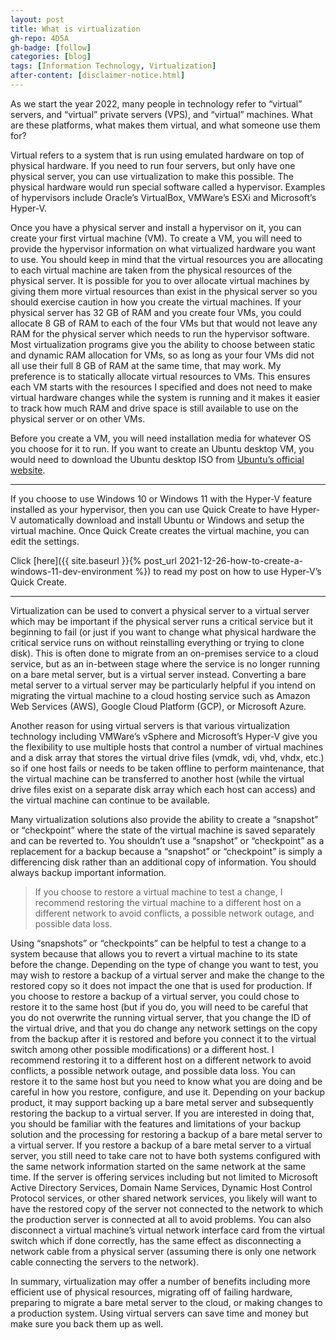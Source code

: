 ```yaml
---
layout: post
title: What is virtualization
gh-repo: 4D5A
gh-badge: [follow]
categories: [blog]
tags: [Information Technology, Virtualization]
after-content: [disclaimer-notice.html]
---
```

As we start the year 2022, many people in technology refer to “virtual” servers, and “virtual” private servers (VPS), and “virtual” machines. What are these platforms, what makes them virtual, and what someone use them for?

Virtual refers to a system that is run using emulated hardware on top of physical hardware. If you need to run four servers, but only have one physical server, you can use virtualization to make this possible. The physical hardware would run special software called a hypervisor. Examples of hypervisors include Oracle’s VirtualBox, VMWare’s ESXi and Microsoft’s Hyper-V.

Once you have a physical server and install a hypervisor on it, you can create your first virtual machine (VM). To create a VM, you will need to provide the hypervisor information on what virtualized hardware you want to use. You should keep in mind that the virtual resources you are allocating to each virtual machine are taken from the physical resources of the physical server. It is possible for you to over allocate virtual machines by giving them more virtual resources than exist in the physical server so you should exercise caution in how you create the virtual machines. If your physical server has 32 GB of RAM and you create four VMs, you could allocate 8 GB of RAM to each of the four VMs but that would not leave any RAM for the physical server which needs to run the hypervisor software. Most virtualization programs give you the ability to choose between static and dynamic RAM allocation for VMs, so as long as your four VMs did not all use their full 8 GB of RAM at the same time, that may work. My preference is to statically allocate virtual resources to VMs. This ensures each VM starts with the resources I specified and does not need to make virtual hardware changes while the system is running and it makes it easier to track how much RAM and drive space is still available to use on the physical server or on other VMs.

Before you create a VM, you will need installation media for whatever OS you choose for it to run. If you want to create an Ubuntu desktop VM, you would need to download the Ubuntu desktop ISO from [Ubuntu’s official website](https://ubuntu.com/download/desktop).

***

If you choose to use Windows 10 or Windows 11 with the Hyper-V feature installed as your hypervisor, then you can use Quick Create to have Hyper-V automatically download and install Ubuntu or Windows and setup the virtual machine. Once Quick Create creates the virtual machine, you can edit the settings.

Click [here]({{ site.baseurl }}{% post_url 2021-12-26-how-to-create-a-windows-11-dev-environment %}) to read my post on how to use Hyper-V’s Quick Create.

***

Virtualization can be used to convert a physical server to a virtual server which may be important if the physical server runs a critical service but it beginning to fail (or just if you want to change what physical hardware the critical service runs on without reinstalling everything or trying to clone disk). This is often done to migrate from an on-premises service to a cloud service, but as an in-between stage where the service is no longer running on a bare metal server, but is a virtual server instead. Converting a bare metal server to a virtual server may be particularly helpful if you intend on migrating the virtual machine to a cloud hosting service such as Amazon Web Services (AWS), Google Cloud Platform (GCP), or Microsoft Azure.

Another reason for using virtual servers is that various virtualization technology including VMWare’s vSphere and Microsoft’s Hyper-V give you the flexibility to use multiple hosts that control a number of virtual machines and a disk array that stores the virtual drive files (vmdk, vdi, vhd, vhdx, etc.) so if one host fails or needs to be taken offline to perform maintenance, that the virtual machine can be transferred to another host (while the virtual drive files exist on a separate disk array which each host can access) and the virtual machine can continue to be available.

Many virtualization solutions also provide the ability to create a “snapshot” or “checkpoint” where the state of the virtual machine is saved separately and can be reverted to. You shouldn’t use a “snapshot” or “checkpoint” as a replacement for a backup because a “snapshot” or “checkpoint” is simply a differencing disk rather than an additional copy of information. You should always backup important information.

>If you choose to restore a virtual machine to test a change, I recommend restoring the virtual machine to a different host on a different network to avoid conflicts, a possible network outage, and possible data loss.

Using “snapshots” or “checkpoints” can be helpful to test a change to a system because that allows you to revert a virtual machine to its state before the change. Depending on the type of change you want to test, you may wish to restore a backup of a virtual server and make the change to the restored copy so it does not impact the one that is used for production. If you choose to restore a backup of a virtual server, you could chose to restore it to the same host (but if you do, you will need to be careful that you do not overwrite the running virtual server, that you change the ID of the virtual drive, and that you do change any network settings on the copy from the backup after it is restored and before you connect it to the virtual switch among other possible modifications) or a different host. I recommend restoring it to a different host on a different network to avoid conflicts, a possible network outage, and possible data loss. You can restore it to the same host but you need to know what you are doing and be careful in how you restore, configure, and use it. Depending on your backup product, it may support backing up a bare metal server and subsequently restoring the backup to a virtual server. If you are interested in doing that, you should be familiar with the features and limitations of your backup solution and the processing for restoring a backup of a bare metal server to a virtual server. If you restore a backup of a bare metal server to a virtual server, you still need to take care not to have both systems configured with the same network information started on the same network at the same time. If the server is offering services including but not limited to Microsoft Active Directory Services, Domain Name Services, Dynamic Host Control Protocol services, or other shared network services, you likely will want to have the restored copy of the server not connected to the network to which the production server is connected at all to avoid problems. You can also disconnect a virtual machine’s virtual network interface card from the virtual switch which if done correctly, has the same effect as disconnecting a network cable from a physical server (assuming there is only one network cable connecting the servers to the network).

In summary, virtualization may offer a number of benefits including more efficient use of physical resources, migrating off of failing hardware, preparing to migrate a bare metal server to the cloud, or making changes to a production system. Using virtual servers can save time and money but make sure you back them up as well.
